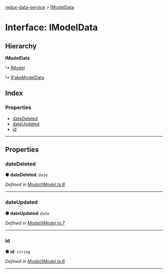 [redux-data-service](../README.md) > [IModelData](../interfaces/imodeldata.md)

# Interface: IModelData

## Hierarchy

**IModelData**

↳  [IModel](imodel.md)

↳  [IFakeModelData](ifakemodeldata.md)

## Index

### Properties

* [dateDeleted](imodeldata.md#datedeleted)
* [dateUpdated](imodeldata.md#dateupdated)
* [id](imodeldata.md#id)

---

## Properties

<a id="datedeleted"></a>

###  dateDeleted

**● dateDeleted**: *`Date`*

*Defined in [Model/IModel.ts:8](https://github.com/Rediker-Software/redux-data-service/blob/24939f4/src/Model/IModel.ts#L8)*

___
<a id="dateupdated"></a>

###  dateUpdated

**● dateUpdated**: *`Date`*

*Defined in [Model/IModel.ts:7](https://github.com/Rediker-Software/redux-data-service/blob/24939f4/src/Model/IModel.ts#L7)*

___
<a id="id"></a>

###  id

**● id**: *`string`*

*Defined in [Model/IModel.ts:6](https://github.com/Rediker-Software/redux-data-service/blob/24939f4/src/Model/IModel.ts#L6)*

___

